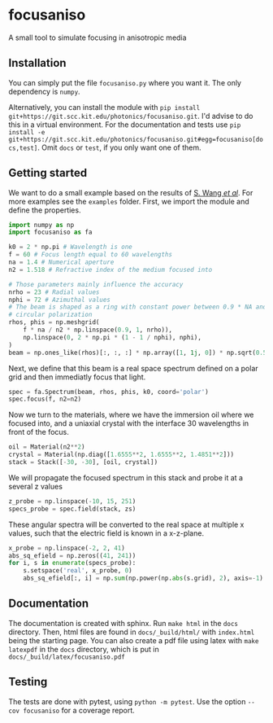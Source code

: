 # focusaniso

A small tool to simulate focusing in anisotropic media

## Installation

You can simply put the file `focusaniso.py` where you want it. The only dependency is
`numpy`.

Alternatively, you can install the module with
`pip install git+https://git.scc.kit.edu/photonics/focusaniso.git`. I'd advise to do
this in a virtual environment. For the documentation and tests use
`pip install -e git+https://git.scc.kit.edu/photonics/focusaniso.git#egg=focusaniso[docs,test]`.
Omit `docs` or `test`, if you only want one of them.

## Getting started

We want to do a small example based on the results of [S. Wang *et al*][1]. For more
examples see the `examples` folder. First, we import the module and define the
properties.

```python
import numpy as np
import focusaniso as fa

k0 = 2 * np.pi # Wavelength is one
f = 60 # Focus length equal to 60 wavelengths
na = 1.4 # Numerical aperture
n2 = 1.518 # Refractive index of the medium focused into

# Those parameters mainly influence the accuracy
nrho = 23 # Radial values
nphi = 72 # Azimuthal values
# The beam is shaped as a ring with constant power between 0.9 * NA and NA with
# circular polarization
rhos, phis = np.meshgrid(
    f * na / n2 * np.linspace(0.9, 1, nrho)),
    np.linspace(0, 2 * np.pi * (1 - 1 / nphi), nphi),
)
beam = np.ones_like(rhos)[:, :, :] * np.array([1, 1j, 0]) * np.sqrt(0.5)
```
Next, we define that this beam is a real space spectrum defined on a polar grid and
then immediatly focus that light.
```python
spec = fa.Spectrum(beam, rhos, phis, k0, coord='polar')
spec.focus(f, n2=n2)
```
Now we turn to the materials, where we have the immersion oil where we focused into, and
a uniaxial crystal with the interface 30 wavelengths in front of the focus.
```python
oil = Material(n2**2)
crystal = Material(np.diag([1.6555**2, 1.6555**2, 1.4851**2]))
stack = Stack([-30, -30], [oil, crystal])
```
We will propagate the focused spectrum in this stack and probe it at a several z values
```python
z_probe = np.linspace(-10, 15, 251)
specs_probe = spec.field(stack, zs)
```
These angular spectra will be converted to the real space at multiple x values, such
that the electric field is known in a x-z-plane.
```python
x_probe = np.linspace(-2, 2, 41)
abs_sq_efield = np.zeros((41, 241))
for i, s in enumerate(specs_probe):
    s.setspace('real', x_probe, 0)
    abs_sq_efield[:, i] = np.sum(np.power(np.abs(s.grid), 2), axis=-1)
```

## Documentation

The documentation is created with sphinx. Run `make html` in the `docs` directory. Then,
html files are found in `docs/_build/html/` with `index.html` being the starting page.
You can also create a pdf file using latex with `make latexpdf` in the `docs` directory,
which is put in `docs/_build/latex/focusaniso.pdf`

## Testing

The tests are done with pytest, using `python -m pytest`. Use the option
`--cov focusaniso` for a coverage report.

[1]: <https://doi.org/10.1364/JOSAA.32.001026>
     "S. Wang, et al., J. Opt. Soc. Am. A 32, 1026-1031 (2015)"
